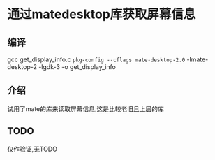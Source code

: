 # 通过matedesktop库获取屏幕信息
## 编译
gcc get_display_info.c `pkg-config --cflags mate-desktop-2.0` -lmate-desktop-2 -lgdk-3 -o get_display_info
## 介绍
试用了mate的库来读取屏幕信息,这是比较老旧且上层的库
## TODO
仅作验证,无TODO
